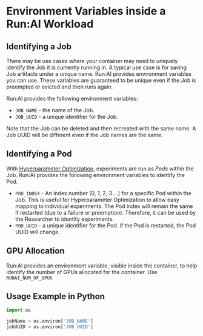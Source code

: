 # Environment Variables inside a Run:AI Workload


## Identifying a Job
There may be use cases where your container may need to uniquely identify the Job it is currently running in. A typical use case is for saving Job artifacts under a unique name. 
Run:AI provides environment variables you can use. These variables are guaranteed to be unique even if the Job is preempted or evicted and then runs again. 

Run:AI provides the following environment variables:

* ``JOB_NAME`` - the name of the Job.
* ``JOB_UUID`` - a unique identifier for the Job. 

Note that the Job can be deleted and then recreated with the same name. A Job UUID will be different even if the Job names are the same.


## Identifying a Pod 

With [Hyperparameter Optimization](../Walkthroughs/walkthrough-hpo.md), experiments are run as _Pods_ within the Job. Run:AI provides the following environment variables to identify the Pod.

* ``POD_INDEX`` -  An index number (0, 1, 2, 3....) for a specific Pod within the Job. This is useful for Hyperparameter Optimization to allow easy mapping to individual experiments. The Pod index will remain the same if restarted (due to a failure or preemption). Therefore, it can be used by the Researcher to identify experiments. 
* ``POD_UUID`` - a unique identifier for the Pod. if the Pod is restarted, the Pod UUID will change.

## GPU Allocation

Run:AI provides an environment variable, visible inside the container, to help identify the number of GPUs allocated for the container. Use `RUNAI_NUM_OF_GPUS`


## Usage Example in Python

``` python
import os

jobName = os.environ['JOB_NAME']
jobUUID = os.environ['JOB_UUID']
```
